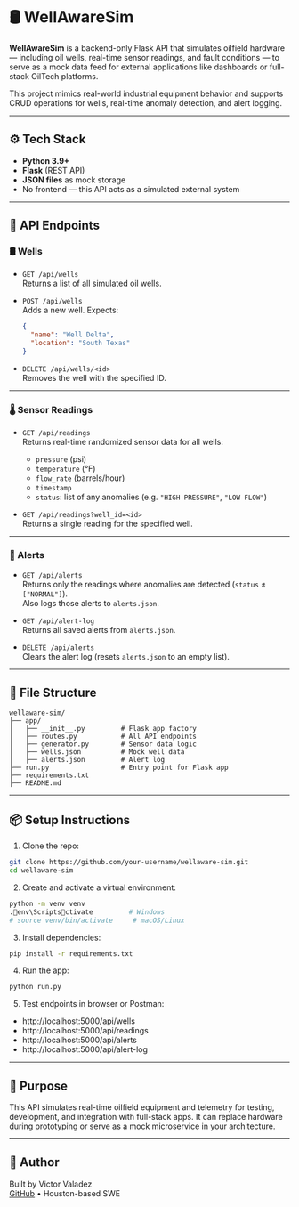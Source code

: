# 🛢️ WellAwareSim

**WellAwareSim** is a backend-only Flask API that simulates oilfield hardware — including oil wells, real-time sensor readings, and fault conditions — to serve as a mock data feed for external applications like dashboards or full-stack OilTech platforms.

This project mimics real-world industrial equipment behavior and supports CRUD operations for wells, real-time anomaly detection, and alert logging.

---

## ⚙️ Tech Stack

- **Python 3.9+**
- **Flask** (REST API)
- **JSON files** as mock storage
- No frontend — this API acts as a simulated external system

---

## 🚀 API Endpoints

### 🛢️ Wells

- `GET /api/wells`  
  Returns a list of all simulated oil wells.

- `POST /api/wells`  
  Adds a new well. Expects:

  ```json
  {
    "name": "Well Delta",
    "location": "South Texas"
  }
  ```

- `DELETE /api/wells/<id>`  
  Removes the well with the specified ID.

---

### 🌡️ Sensor Readings

- `GET /api/readings`  
  Returns real-time randomized sensor data for all wells:

  - `pressure` (psi)
  - `temperature` (°F)
  - `flow_rate` (barrels/hour)
  - `timestamp`
  - `status`: list of any anomalies (e.g. `"HIGH PRESSURE"`, `"LOW FLOW"`)

- `GET /api/readings?well_id=<id>`  
  Returns a single reading for the specified well.

---

### 🚨 Alerts

- `GET /api/alerts`  
  Returns only the readings where anomalies are detected (`status` ≠ `["NORMAL"]`).  
  Also logs those alerts to `alerts.json`.

- `GET /api/alert-log`  
  Returns all saved alerts from `alerts.json`.

- `DELETE /api/alerts`  
  Clears the alert log (resets `alerts.json` to an empty list).

---

## 📁 File Structure

```
wellaware-sim/
├── app/
│   ├── __init__.py         # Flask app factory
│   ├── routes.py           # All API endpoints
│   ├── generator.py        # Sensor data logic
│   ├── wells.json          # Mock well data
│   ├── alerts.json         # Alert log
├── run.py                  # Entry point for Flask app
├── requirements.txt
├── README.md
```

---

## 📦 Setup Instructions

1. Clone the repo:

```bash
git clone https://github.com/your-username/wellaware-sim.git
cd wellaware-sim
```

2. Create and activate a virtual environment:

```bash
python -m venv venv
.env\Scriptsctivate         # Windows
# source venv/bin/activate     # macOS/Linux
```

3. Install dependencies:

```bash
pip install -r requirements.txt
```

4. Run the app:

```bash
python run.py
```

5. Test endpoints in browser or Postman:

- http://localhost:5000/api/wells
- http://localhost:5000/api/readings
- http://localhost:5000/api/alerts
- http://localhost:5000/api/alert-log

---

## 🧠 Purpose

This API simulates real-time oilfield equipment and telemetry for testing, development, and integration with full-stack apps. It can replace hardware during prototyping or serve as a mock microservice in your architecture.

---

## 📛 Author

Built by Victor Valadez  
[GitHub](https://github.com/victorvaladez) • Houston-based SWE

